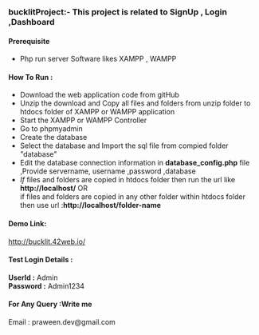  <h3><b>bucklitProject</b>:- This project is related to SignUp , Login ,Dashboard</h3>
    <h4><b>Prerequisite</b></h4>
    <ul>
        <li>Php run server Software likes XAMPP , WAMPP </li>
    </ul>
    <h4><b>How To Run :</b></h4>
    <ul>
        <li>Download the web application code from gitHub</li>
        <li>Unzip the download and Copy all  files and folders from unzip folder to htdocs folder of XAMPP or WAMPP application </li>
        <li> Start the XAMPP or WAMPP Controller </li>
        <li> Go to phpmyadmin </li>
        <li> Create the database</li>
        <li> Select the database and Import the sql file from compied folder "database"</li>
        <li>Edit the database connection information in <b> database_config.php</b>  file ,Provide servername, username ,password ,database</li>
       <li><i>If</i> files and folders are copied in htdocs folder then run the url like <b>http://localhost/</b> OR<br/> if files and folders are copied in any other folder within htdocs folder then use url :<b>http://localhost/folder-name</b></li>
    </ul>
    <h4>Demo Link:</h4>
    <p><a href="http://bucklit.42web.io/" target="_blank">http://bucklit.42web.io/</a></p>
     <h4>Test Login Details :</h4>
     <p>  <b>UserId :</b> Admin <br/>
       <b>Password :</b> Admin1234 
       </p>
    <h4><b>For Any Query :</b>Write me</h4>
     <p>Email : praween.dev@gmail.com</p>